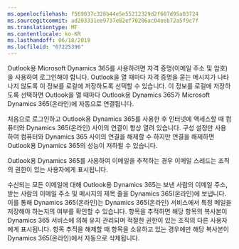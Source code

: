 ```yaml
---
ms.openlocfilehash: f569037c328b44e5e55212329d2f607d95a03724
ms.sourcegitcommit: ad203331ee9737e82ef70206ac04eeb72a5f9c7f
ms.translationtype: MT
ms.contentlocale: ko-KR
ms.lasthandoff: 06/18/2019
ms.locfileid: "67225396"
---
```

Outlook용 Microsoft Dynamics 365를 사용하려면 자격 증명(이메일 주소 및 암호)을 사용하여 로그인해야 합니다. Outlook을 열 때마다 자격 증명을 묻는 메시지가 나타나지 않도록 이 정보를 로컬에 저장하도록 선택할 수 있습니다. 이 정보를 로컬에 저장하도록 선택하면 Outlook을 열 때마다 Outlook용 Dynamics 365가 Microsoft Dynamics 365(온라인)에 자동으로 연결됩니다.  
  
 처음으로 로그인하고 Outlook용 Dynamics 365를 사용한 후 인터넷에 액세스할 때 컴퓨터와 Dynamics 365(온라인) 사이의 연결이 항상 열려 있습니다. 구성 설정만 사용하여 컴퓨터와 Dynamics 365 사이의 연결을 해제할 수 하지만 연결을 해제하면 Outlook용 Dynamics 365의 성능이 저하될 수 있습니다.  
  
 Outlook용 Dynamics 365를 사용하여 이메일을 추적하는 경우 이메일 스레드는 조직의 권한이 있는 사용자에게 표시됩니다.  
  
수신되는 모든 이메일에 대해 Outlook용 Dynamics 365는 보낸 사람의 이메일 주소, 받는 사람의 이메일 주소 및 메시지의 제목 줄을 Dynamics 365(온라인)에 보냅니다. 이를 통해 Dynamics 365(온라인)는 Dynamics 365(온라인) 서비스에서 특정 메일을 저장해야 하는지의 여부를 확인할 수 있습니다. 항목을 추적하면 해당 항목의 복사본이 Dynamics 365 서비스에 의해 유지 관리되며 적절한 권한이 있는 조직의 다른 사용자에게 표시됩니다. 항목 추적을 해제할 때 항목을 소유하고 있는 경우에만 해당 복사본이 Dynamics 365(온라인)에서 자동으로 삭제됩니다.